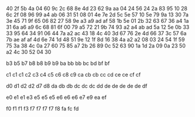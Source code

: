 40
2f  5b
4a
04  60  9c
2c
68  8e
4d
23	62	9a	aa
04
24	56
24
2a	83	95
10
28  6c
2f
08  96  99  a4	ab
06
31	51
08
01  4e  7e
2d
5c  5e
57
10	5e  79  9a
13
30  7a
3e
45  71	9f
65
06  82
27
58	9e	a3  a9  ad	af
58
1b	5e
01
2b	32  63
67
36	a4
1a
31	6a	a6	a9
6c
68  81
6f
00	79	a5
72
21  9b
74
93	a2	a4  ab	ad
5a
12  5e
0b
33  33	95
64
34  91
06
44  7a	a2	ac
43
18  4c
40
3d	67  76
2e
4d  66
37
3c  57  6a	7b  ae	af	af
4d
6e	74
1d
48	51  9e
12
1f  8d
16
38	4a  a2	a2
08
03  24
54
1f  59  75
3a
38	4c
0a
27	60  75	85  a7
2b
26  89
0c
52	63  90
1a
1d  2a
09
0a	23	50	a2
4c
30	52
04
30

b3
b5
b7
b8	b8
b9	b9
ba
bb  bb
bc
bd
bf	bf

c1	c1  c1
c2
c3
c4
c5
c6
c8
c9
ca
cb	cb
cc
cd
ce	ce
cf	cf

d0
d1
d2  d2
d7
d8
da
db	db
dc	dc	dc
dd
de	de	de	de	de
df

e0
e1	e1
e3
e5	e5	e5
e6	e6  e6
e7
e9
ea
ef

f0
f1	f1
f3
f7	f7  f7	f7
f8
fa
fc
fd
